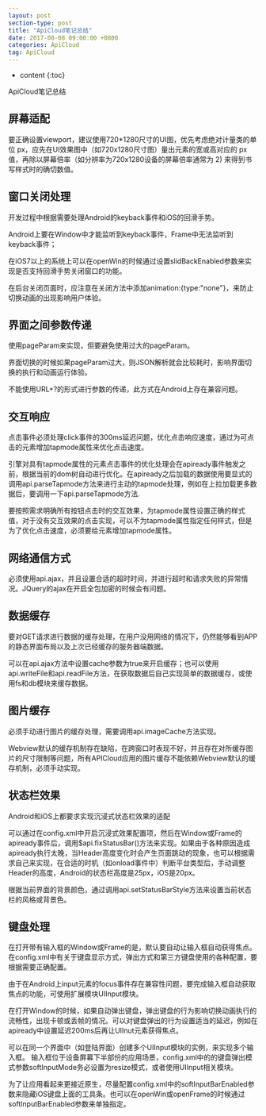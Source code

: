 ```yaml
---
layout: post
section-type: post
title: "ApiCloud笔记总结"
date: 2017-08-08 09:00:00 +0800 
categories: ApiCloud
tag: ApiCloud
---
```

* content
{:toc}

ApiCloud笔记总结

<!-- more -->

## 屏幕适配

要正确设置viewport，建议使用720*1280尺寸的UI图，优先考虑绝对计量类的单位 px，应先在UI效果图中（如720x1280尺寸图）量出元素的宽或高对应的 px 值，再除以屏幕倍率（如分辨率为720x1280设备的屏幕倍率通常为 2) 来得到书写样式时的确切数值。

## 窗口关闭处理

开发过程中根据需要处理Android的keyback事件和iOS的回滑手势。

Android上要在Window中才能监听到keyback事件，Frame中无法监听到keyback事件；

在iOS7以上的系统上可以在openWin的时候通过设置slidBackEnabled参数来实现是否支持回滑手势关闭窗口的功能。

在后台关闭页面时，应注意在关闭方法中添加animation:{type:"none"}，来防止切换动画的出现影响用户体验。

##  界面之间参数传递

使用pageParam来实现，但要避免使用过大的pageParam。 

界面切换的时候如果pageParam过大，则JSON解析就会比较耗时，影响界面切换的执行和动画运行体验。

不能使用URL+?的形式进行参数的传递，此方式在Android上存在兼容问题。

## 交互响应

点击事件必须处理click事件的300ms延迟问题，优化点击响应速度，通过为可点击的元素增加tapmode属性来优化点击速度。

引擎对具有tapmode属性的元素点击事件的优化处理会在apiready事件触发之前，根据当前的dom树自动进行优化。在apiready之后加载的数据使用要显式的调用api.parseTapmode方法来进行主动的tapmode处理，例如在上拉加载更多数据后，要调用一下api.parseTapmode方法.

要按照需求明确所有按钮点击时的交互效果，为tapmode属性设置正确的样式值，对于没有交互效果的点击实现，可以不为tapmode属性指定任何样式，但是为了优化点击速度，必须要给元素增加tapmode属性。

## 网络通信方式

必须使用api.ajax，并且设置合适的超时时间，并进行超时和请求失败的异常情况。JQuery的ajax在开启全包加密的时候会有问题。

## 数据缓存

要对GET请求进行数据的缓存处理，在用户没用网络的情况下，仍然能够看到APP的静态界面布局以及上次已经缓存的服务器端数据。

可以在api.ajax方法中设置cache参数为true来开启缓存；也可以使用api.writeFile和api.readFile方法，在获取数据后自己实现简单的数据缓存，或使用fs和db模块来缓存数据。

## 图片缓存

必须手动进行图片的缓存处理，需要调用api.imageCache方法实现。

Webview默认的缓存机制存在缺陷，在跨窗口时表现不好，并且存在对所缓存图片的尺寸限制等问题，所有APICloud应用的图片缓存不能依赖Webview默认的缓存机制，必须手动实现。

## 状态栏效果

Android和iOS上都要求实现沉浸式状态栏效果的适配

可以通过在config.xml中开启沉浸式效果配置项，然后在Window或Frame的apiready事件后，调用$api.fixStatusBar()方法来实现。如果由于各种原因造成apiready执行太晚，当Header高度变化时会产生页面跳动的现象，也可以根据需求自己来实现，在合适的时机（如onload事件中）判断平台类型后，手动调整Header的高度，Android的状态栏高度是25px，iOS是20px。

根据当前界面的背景颜色，通过调用api.setStatusBarStyle方法来设置当前状态栏的风格或背景色。

## 键盘处理

在打开带有输入框的Window或Frame的是，默认要自动让输入框自动获得焦点。
在config.xml中有关于键盘显示方式，弹出方式和第三方键盘使用的各种配置，要根据需要正确配置。

由于在Android上input元素的focus事件存在兼容性问题，要完成输入框自动获取焦点的功能，可使用扩展模块UIInput模块。

在打开Window的时候，如果自动弹出键盘，弹出键盘的行为影响切换动画执行的流畅性，出现卡顿或丢帧的情况。可以对键盘弹出的行为设置适当的延迟，例如在apiready中设置延迟200ms后再让UIInut元素获得焦点。

可以在同一个界面中（如登陆界面）创建多个UIInput模块的实例，来实现多个输入框。
输入框位于设备屏幕下半部份的应用场景，config.xml中的的键盘弹出模式参数softInputMode务必设置为resize模式，或者使用UIInput相关模块。

为了让应用看起来更接近原生，尽量配置config.xml中的softInputBarEnabled参数来隐藏iOS键盘上面的工具条。也可以在openWin或openFrame的时候通过softInputBarEnabled参数来单独指定。